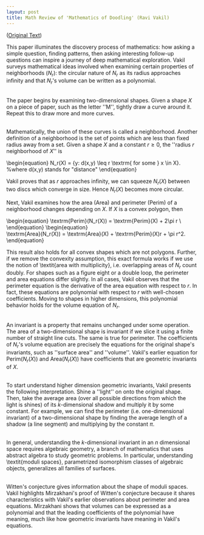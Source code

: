 ```yaml
---
layout: post
title: Math Review of 'Mathematics of Doodling' (Ravi Vakil)
---
```


(<a href="http://math.stanford.edu/~vakil/files/monthly116-129-vakil.pdf">Original Text</a>)

This paper illuminates the discovery process of mathematics: how asking a simple question, finding patterns, then asking interesting follow-up questions can inspire a journey of deep mathematical exploration. Vakil surveys mathematical ideas involved when examining certain properties of neighborhoods ($N_r$): the circular nature of $N_r$ as its radius approaches infinity and that $N_r$'s volume can be written as a polynomial. <br><br>

The paper begins by examining two-dimensional shapes. Given a shape $X$ on a piece of paper, such as the letter ''M'', tightly draw a curve around it. Repeat this to draw more and more curves. <br><br>

Mathematically, the union of these curves is called a neighborhood. Another definition of a neighborhood is the set of points which are less than fixed radius away from a set. Given a shape $X$ and a constant $r \geq 0$, the ''radius $r$ neighborhood of $X$'' is

\begin{equation}
    N_r(X) = \{y: d(x,y) \leq r \textrm{ for some } x \in X\}.
    %where d(x,y) stands for "distance"
\end{equation}
  

Vakil proves that as $r$ approaches infinity, we can squeeze $N_r(X)$ between two discs which converge in size. Hence $N_r(X)$ becomes more circular.

Next, Vakil examines how the area (Area) and perimeter (Perim) of a neighborhood changes depending on $X$. If $X$ is a convex polygon, then

\begin{equation}
    \textrm{Perim}(N_r(X)) = \textrm{Perim}(X) + 2\pi r \\
\end{equation}
\begin{equation}    
    \textrm{Area}(N_r(X)) = \textrm{Area}(X) + \textrm{Perim}(X)r + \pi r^2.
\end{equation}

This result also holds for all convex shapes which are not polygons. Further, if we remove the convexity assumption, this exact formula works if we use the notion of \textit{area with multiplicity}, i.e. overlapping areas of $N_r$ count doubly. For shapes such as a figure eight or a double loop, the perimeter and area equations differ slightly. In all cases, Vakil observes that the perimeter equation is the derivative of the area equation with respect to $r$. In fact, these equations are polynomial with respect to $r$ with well-chosen coefficients. Moving to shapes in higher dimensions, this polynomial behavior holds for the volume equation of $N_r$. <br><br>

An invariant is a property that remains unchanged under some operation. The area of a two-dimensional shape is invariant if we slice it using a finite number of straight line cuts. The same is true for perimeter. The coefficients of $N_r$'s volume equation are precisely the equations for the original shape's invariants, such as ''surface area'' and ''volume''. Vakil's earlier equation for $\textrm{Perim}(N_r(X))$ and $\textrm{Area}(N_r(X))$ have coefficients that are geometric invariants of $X$. <br><br>

To start understand higher dimension geometric invariants, Vakil presents the following interpretation. Shine a ''light'' on onto the original shape. Then, take the average area (over all possible directions from which the light is shines) of its $k$-dimensional shadow and multiply it by some constant. For example, we can find the perimeter (i.e. one-dimensional invariant) of a two-dimensional shape by finding the average length of a shadow (a line segment) and multiplying by the constant $\pi$. <br><br>

In general, understanding the $k$-dimensional invariant in an $n$ dimensional space requires algebraic geometry, a branch of mathematics that uses abstract algebra to study geometric problems. In particular, understanding \textit{moduli spaces}, parametrized isomorphism classes of algebraic objects, generalizes all families of surfaces. <br><br>

Witten's conjecture gives information about the shape of moduli spaces. Vakil highlights Mirzakhani's proof of Witten's conjecture because it shares characteristics with Vakil's earlier observations about perimeter and area equations. Mirzakhani shows that volumes can be expressed as a polynomial and that the leading coefficients of the polynomial have meaning, much like how geometric invariants have meaning in Vakil's equations.